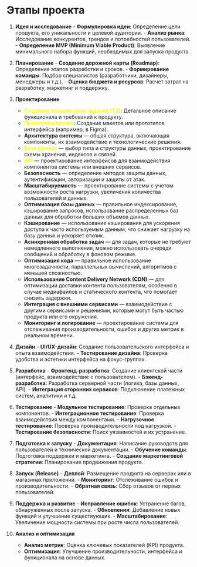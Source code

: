 # Этапы проекта

1. **Идея и исследование**
	   - **Формулировка идеи**: Определение цели продукта, его уникальности и целевой аудитории.
	   - **Анализ рынка**: Исследование конкурентов, трендов и потребностей пользователей.
	   - **Определение MVP (Minimum Viable Product)**: Выявление минимального набора функций, необходимых для запуска продукта.

2. **Планирование**
	   - **Создание дорожной карты (Roadmap)**: Определение этапов разработки и сроков.
	   - **Формирование команды**: Подбор специалистов (разработчики, дизайнеры, менеджеры и т.д.).
	   - **Оценка бюджета и ресурсов**: Расчет затрат на разработку, маркетинг и поддержку.

3. **Проектирование**
	- **<font color="#ffff00">Создание технического задания (ТЗ)</font>**: Детальное описание функционала и требований к продукту.
	- **<font color="#ffff00">Прототипирование</font>**: Создание макетов или прототипов интерфейса (например, в Figma).
	- **Архитектура системы** — общая структура, включающая компоненты, их взаимодействие и технологические решения.
	- **<font color="#ffff00">База данных</font>** — выбор типа и структуры данных, проектирование схемы хранения, индексов и связей.
	- **<font color="#ffff00">API</font>** — проектирование интерфейсов для взаимодействия компонентов системы или внешних сервисов.
	- **Безопасность** — определение методов защиты данных, аутентификации, авторизации и защиты от атак.
	- **Масштабируемость** — проектирование системы с учетом возможности роста нагрузки, увеличения количества пользователей и данных.
	- **Оптимизация базы данных** — правильное индексирование, кэширование запросов, использование распределенных баз данных для обработки больших объемов данных.
	- **Кэширование** — использование кэширования для ускорения доступа к часто используемым данным, что снижает нагрузку на базу данных и ускоряет отклик.
	- **Асинхронная обработка задач** — для задач, которые не требуют немедленного выполнения, можно использовать очереди сообщений и обработку в фоновом режиме.
	- **Оптимизация кода** — правильное использование многозадачности, параллельных вычислений, алгоритмов с меньшей сложностью.
	- **Использование Content Delivery Network (CDN)** — для оптимизации доставки контента пользователям, особенно в случае медиафайлов и статического контента, что помогает снизить задержки.
	- **Интеграция с внешними сервисами** — взаимодействие с другими сервисами и решениями, которые могут быть частью продукта или его окружения.
	- **Мониторинг и логирование** — проектирование системы для отслеживания производительности, ошибок и других метрик в реальном времени.

4. **Дизайн**
	   - **UI/UX-дизайн**: Создание пользовательского интерфейса и опыта взаимодействия.
	   - **Тестирование дизайна**: Проверка удобства и эстетики интерфейса на фокус-группах.

5. **Разработка**
	   - **Фронтенд-разработка**: Создание клиентской части (интерфейс, взаимодействие с пользователем).
	   - **Бэкенд-разработка**: Разработка серверной части (логика, базы данных, API).
	   - **Интеграция сторонних сервисов**: Подключение платежных систем, аналитики и т.д.

6. **Тестирование**
	   - **Модульное тестирование**: Проверка отдельных компонентов.
	   - **Интеграционное тестирование**: Проверка взаимодействия между компонентами.
	   - **Нагрузочное тестирование**: Проверка производительности под нагрузкой.
	   - **Тестирование безопасности**: Поиск уязвимостей и их устранение.

7. **Подготовка к запуску**
	   - **Документация**: Написание руководств для пользователей и технической документации.
	   - **Обучение команды**: Подготовка поддержки и маркетинга.
	   - **Создание маркетинговой стратегии**: Планирование продвижения продукта.

8. **Запуск (Release)**
	   - **Деплой**: Размещение продукта на серверах или в магазинах приложений.
	   - **Мониторинг**: Отслеживание ошибок и производительности.
	   - **Обратная связь**: Сбор отзывов от первых пользователей.

9. **Поддержка и развитие**
	   - **Исправление ошибок**: Устранение багов, обнаруженных после запуска.
	   - **Обновления**: Добавление новых функций и улучшение существующих.
	   - **Масштабирование**: Увеличение мощности системы при росте числа пользователей.

10. **Анализ и оптимизация**
	   - **Анализ метрик**: Оценка ключевых показателей (KPI) продукта.
	   - **Оптимизация**: Улучшение производительности, интерфейса и функционала на основе данных.
